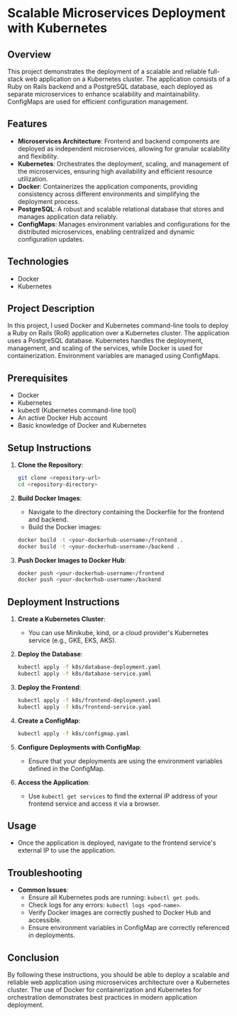 # Scalable Microservices Deployment with Kubernetes

## Overview
This project demonstrates the deployment of a scalable and reliable full-stack web application on a Kubernetes cluster. The application consists of a Ruby on Rails backend and a PostgreSQL database, each deployed as separate microservices to enhance scalability and maintainability. ConfigMaps are used for efficient configuration management.


## Features
- **Microservices Architecture**: Frontend and backend components are deployed as independent microservices, allowing for granular scalability and flexibility.
- **Kubernetes**: Orchestrates the deployment, scaling, and management of the microservices, ensuring high availability and efficient resource utilization.
- **Docker**: Containerizes the application components, providing consistency across different environments and simplifying the deployment process.
- **PostgreSQL**: A robust and scalable relational database that stores and manages application data reliably.
- **ConfigMaps**: Manages environment variables and configurations for the distributed microservices, enabling centralized and dynamic configuration updates.


## Technologies
- Docker
- Kubernetes


## Project Description
In this project, I used Docker and Kubernetes command-line tools to deploy a Ruby on Rails (RoR) application over a Kubernetes cluster. The application uses a PostgreSQL database. Kubernetes handles the deployment, management, and scaling of the services, while Docker is used for containerization. Environment variables are managed using ConfigMaps.


## Prerequisites
- Docker
- Kubernetes
- kubectl (Kubernetes command-line tool)
- An active Docker Hub account
- Basic knowledge of Docker and Kubernetes


## Setup Instructions

1. **Clone the Repository**:
    ```bash
    git clone <repository-url>
    cd <repository-directory>
    ```

2. **Build Docker Images**:
    - Navigate to the directory containing the Dockerfile for the frontend and backend.
    - Build the Docker images:
    ```bash
    docker build -t <your-dockerhub-username>/frontend .
    docker build -t <your-dockerhub-username>/backend .
    ```

3. **Push Docker Images to Docker Hub**:
    ```bash
    docker push <your-dockerhub-username>/frontend
    docker push <your-dockerhub-username>/backend
    ```

## Deployment Instructions

1. **Create a Kubernetes Cluster**:
    - You can use Minikube, kind, or a cloud provider's Kubernetes service (e.g., GKE, EKS, AKS).

2. **Deploy the Database**:
    ```bash
    kubectl apply -f k8s/database-deployment.yaml
    kubectl apply -f k8s/database-service.yaml
    ```

3. **Deploy the Frontend**:
    ```bash
    kubectl apply -f k8s/frontend-deployment.yaml
    kubectl apply -f k8s/frontend-service.yaml
    ```

4. **Create a ConfigMap**:
    ```bash
    kubectl apply -f k8s/configmap.yaml
    ```

5. **Configure Deployments with ConfigMap**:
    - Ensure that your deployments are using the environment variables defined in the ConfigMap.

6. **Access the Application**:
    - Use `kubectl get services` to find the external IP address of your frontend service and access it via a browser.

## Usage
- Once the application is deployed, navigate to the frontend service's external IP to use the application.

## Troubleshooting
- **Common Issues**:
    - Ensure all Kubernetes pods are running: `kubectl get pods`.
    - Check logs for any errors: `kubectl logs <pod-name>`.
    - Verify Docker images are correctly pushed to Docker Hub and accessible.
    - Ensure environment variables in ConfigMap are correctly referenced in deployments.

## Conclusion
By following these instructions, you should be able to deploy a scalable and reliable web application using microservices architecture over a Kubernetes cluster. The use of Docker for containerization and Kubernetes for orchestration demonstrates best practices in modern application deployment.
